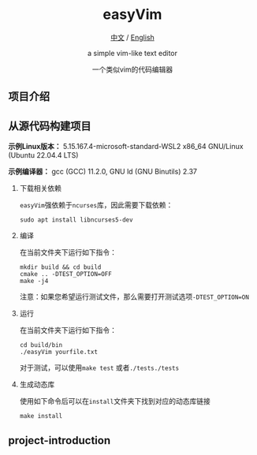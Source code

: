 <div align=center>

# easyVim



[中文](#项目介绍) /
[English](#project-introduction)

a simple vim-like text editor

一个类似vim的代码编辑器

<!-- ![img.png](Publication%2FPic%2Fimg.png) -->

</div>

## 项目介绍

## 从源代码构建项目

**示例Linux版本：** 5.15.167.4-microsoft-standard-WSL2 x86_64 GNU/Linux (Ubuntu 22.04.4 LTS)

**示例编译器：** gcc (GCC) 11.2.0, GNU ld (GNU Binutils) 2.37

1. 下载相关依赖

    `easyVim`强依赖于`ncurses`库，因此需要下载依赖：
    ```shell
    sudo apt install libncurses5-dev
    ```

2. 编译
   
   在当前文件夹下运行如下指令：
    ```shell
    mkdir build && cd build 
    cmake .. -DTEST_OPTION=OFF 
    make -j4
    ```

    注意：如果您希望运行测试文件，那么需要打开测试选项`-DTEST_OPTION=ON`

3. 运行
   
   在当前文件夹下运行如下指令：
    ```shell
    cd build/bin
    ./easyVim yourfile.txt
    ```

    对于测试，可以使用`make test`
    或者`./tests./tests`

4. 生成动态库
   
   使用如下命令后可以在`install`文件夹下找到对应的动态库链接
    ```shell
    make install
    ```


## project-introduction
